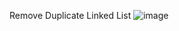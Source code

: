 Remove Duplicate Linked List
![image](https://github.com/user-attachments/assets/07a3ea18-cff5-40fe-a774-b00991ea3d3a)

